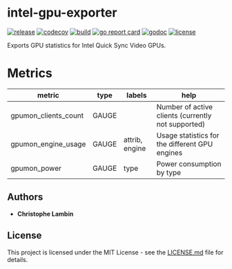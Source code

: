 # intel-gpu-exporter
[![release](https://img.shields.io/github/v/tag/clambin/intel-gpu-exporter?color=green&label=release&style=plastic)](https://github.com/clambin/intel-gpu-exporter/releases)
[![codecov](https://img.shields.io/codecov/c/gh/clambin/intel-gpu-exporter?style=plastic)](https://app.codecov.io/gh/clambin/intel-gpu-exporter)
[![build](https://github.com/clambin/intel-gpu-exporter/workflows/build/badge.svg)](https://github.com/clambin/intel-gpu-exporter/actions)
[![go report card](https://goreportcard.com/badge/github.com/clambin/intel-gpu-exporter)](https://goreportcard.com/report/github.com/clambin/intel-gpu-exporter)
[![godoc](https://pkg.go.dev/badge/github.com/clambin/intel-gpu-exporter?utm_source=godoc)](https://pkg.go.dev/github.com/clambin/intel-gpu-exporter)
[![license](https://img.shields.io/github/license/clambin/intel-gpu-exporter?style=plastic)](LICENSE.md)

Exports GPU statistics for Intel Quick Sync Video GPUs.

# Metrics


| metric | type |  labels | help                                               |
| --- | --- |  --- |----------------------------------------------------|
| gpumon_clients_count | GAUGE | | Number of active clients (currently not supported) |
| gpumon_engine_usage | GAUGE | attrib, engine| Usage statistics for the different GPU engines     |
| gpumon_power | GAUGE | type| Power consumption by type                          |

## Authors

* **Christophe Lambin**

## License

This project is licensed under the MIT License - see the [LICENSE.md](LICENSE.md) file for details.
